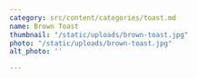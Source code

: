 ```yaml
---
category: src/content/categories/toast.md
name: Brown Toast
thumbnail: "/static/uploads/brown-toast.jpg"
photo: "/static/uploads/brown-toast.jpg"
alt_photo: ''

---
```


